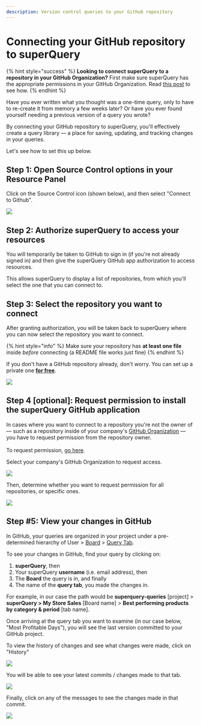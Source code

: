 ```yaml
---
description: Version control queries to your Github repository
---
```


# Connecting your GitHub repository to superQuery

{% hint style="success" %}
**Looking to connect superQuery to a repository in your GitHub Organization?** First make sure superQuery has the appropriate permissions in your GitHub Organization. Read [this post](connect-github-org.md) to see how.
{% endhint %}

Have you ever written what you thought was a one-time query, only to have to re-create it from memory a few weeks later? Or have you ever found yourself needing a previous version of a query you wrote?

By connecting your GitHub repository to superQuery, you'll effectively create a query library &mdash; a place for saving, updating, and tracking changes in your queries.

Let's see how to set this up below.

## Step 1: Open Source Control options in your Resource Panel

Click on the Source Control icon (shown below), and then select "Connect to Github".

<!-- markdownlint-disable-next-line -->
![](../.gitbook/assets/ConnectGithub.png)

## Step 2: Authorize superQuery to access your resources

You will temporarily be taken to GitHub to sign in (if you're not already signed in) and then give the superQuery GitHub app authorization to access resources.

This allows superQuery to display a list of repositories, from which you'll select the one that you can connect to.

## Step 3: Select the repository you want to connect

After granting authorization, you will be taken back to superQuery where you can now select the repository you want to connect.

{% hint style="info" %}
Make sure your repository has **at least one file** inside _before_ connecting (a README file works just fine)
{% endhint %}

If you don't have a GitHub repository already, don't worry. You can set up a private one [**for free**](https://github.com/pricing).&#x20;

<!-- markdownlint-disable-next-line -->
![](<../.gitbook/assets/image (21).png>)

## Step 4 \[optional]: Request permission to install the superQuery GitHub application

In cases where you want to connect to a repository you're not the owner of &mdash; such as a repository inside of your company's [GitHub Organization](https://help.github.com/en/articles/about-organizations) &mdash; you have to request permission from the repository owner.\
\
To request permission, [go here](https://github.com/apps/superQuery-io/installations/new).

Select your company's GitHub Organization to request access.

<!-- markdownlint-disable-next-line -->
![](<../.gitbook/assets/image (22).png>)

Then, determine whether you want to request permission for all repositories, or specific ones.

<!-- markdownlint-disable-next-line -->
![](<../.gitbook/assets/image (23).png>)

## Step #5: View your changes in GitHub

In GitHub, your queries are organized in your project under a pre-determined hierarchy of User > [Board](../superquery-editor/organizing-queries.md) > [Query Tab](../superquery-editor/query-tabs.md).

To see your changes in GitHub, find your query by clicking on:

1. **superQuery**, then
2. Your superQuery **username** (i.e. email address), then
3. The **Board** the query is in, and finally
4. The name of the **query tab**, you made the changes in.

For example, in our case the path would be **superquery-queries** \[project] > **superQuery > My Store Sales** \[Board name] > **Best performing products by category & period** \[tab name].

Once arriving at the query tab you want to examine (in our case below, "Most Profitable Days"), you will see the last version committed to your GitHub project.

To view the history of changes and see what changes were made, click on "History"

<!-- markdownlint-disable-next-line -->
![](<../.gitbook/assets/image (48).png>)

You will be able to see your latest commits / changes made to that tab.

<!-- markdownlint-disable-next-line -->
![](<../.gitbook/assets/image (49).png>)

Finally, click on any of the messages to see the changes made in that commit.

<!-- markdownlint-disable-next-line -->
![](<../.gitbook/assets/image (50).png>)
